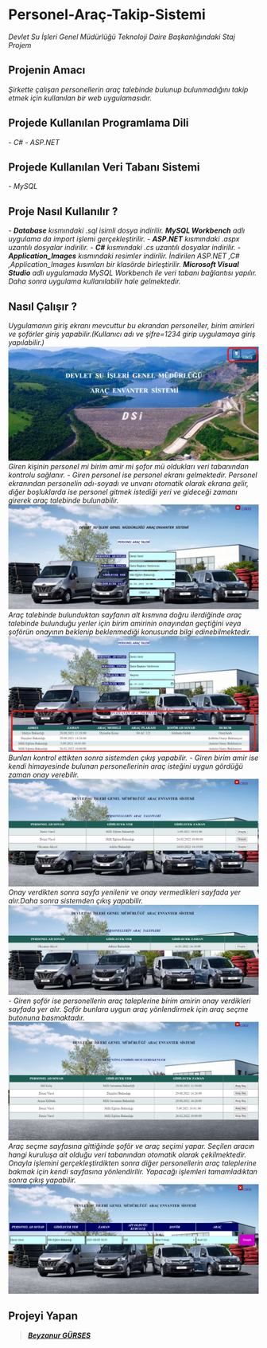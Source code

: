 # Personel-Araç-Takip-Sistemi
*Devlet Su İşleri Genel Müdürlüğü Teknoloji Daire Başkanlığındaki Staj Projem*

## Projenin Amacı
*Şirkette çalışan personellerin araç talebinde bulunup bulunmadığını takip etmek için kullanılan bir web uygulamasıdır.* 

## Projede Kullanılan Programlama Dili
 *- C#*
 *- ASP.NET*
 
## Projede Kullanılan  Veri Tabanı Sistemi
 *- MySQL*

## Proje Nasıl Kullanılır ?
  *- **Database** kısmındaki .sql isimli dosya indirilir. **MySQL Workbench** adlı uygulama da import işlemi gerçekleştirilir.*
  *- **ASP.NET** kısmındaki .aspx uzantılı dosyalar indirilir.*
  *- **C#** kısmındaki .cs uzantılı dosyalar indirilir.*
  *-**Application_Images** kısmındaki resimler indirilir.* 
 *İndirilen ASP.NET ,C# ,Application_Images kısımları bir klasörde birleştirilir. **Microsoft Visual Studio** adlı uygulamada MySQL Workbench ile veri tabanı bağlantısı* *yapılır. Daha sonra uygulama kullanılabilir hale gelmektedir.*

## Nasıl Çalışır ?
*Uygulamanın giriş ekranı mevcuttur bu ekrandan personeller, birim amirleri ve şoförler giriş yapabilir.(Kullanıcı adı ve şifre=1234 girip uygulamaya giriş yapılabilir.)*
*![](/images/giris.png)*
*Giren kişinin personel mi birim amir mi şofor mü oldukları veri tabanından kontrolu sağlanır.* 
 *- Giren personel ise personel ekranı gelmektedir. Personel ekranından personelin adı-soyadı ve unvanı otomatik olarak ekrana gelir, diğer boşluklarda ise personel gitmek* *istediği yeri ve gideceği zamanı girerek araç talebinde bulunabilir.* 
*![](/images/aractalebi.png)*
*Araç talebinde bulunduktan sayfanın alt kısmına doğru ilerdiğinde araç talebinde bulunduğu yerler için birim amirinin onayından geçtiğini veya şoförün onayının beklenip* *beklenmediği konusunda bilgi edinebilmektedir.*
*![](/images/talepsonuc.png)*
*Bunları kontrol ettikten sonra sistemden çıkış yapabilir.*
   *- Giren birim amir ise kendi himayesinde bulunan personellerinin araç isteğini uygun gördüğü zaman onay verebilir.*
*![](/images/birimamir.png)*
*Onay  verdikten sonra sayfa yenilenir ve onay vermedikleri sayfada yer alır.Daha sonra sistemden çıkış yapabilir.*
*![](/images/birimamir1.png)*
   *- Giren şoför ise personellerin araç taleplerine  birim amirin onay verdikleri sayfada yer alır. Şoför bunlara uygun araç yönlendirmek için araç seçme butonuna basmaktadır.*
*![](/images/sofor.png)*
*Araç seçme sayfasına gittiğinde şoför ve araç seçimi yapar. Seçilen aracın hangi kuruluşa ait olduğu veri tabanından otomatik olarak çekilmektedir. Onayla işlemini* *gerçekleştirdikten sonra diğer personellerin araç taleplerine bakmak için kendi sayfasına yönlendirilir. Yapacağı işlemleri tamamladıktan sonra çıkış yapabilir.*
*![](/images/arac.png)*

## Projeyi Yapan
>***[Beyzanur GÜRSES](https://github.com/BEYZANURGURSES1036)***
